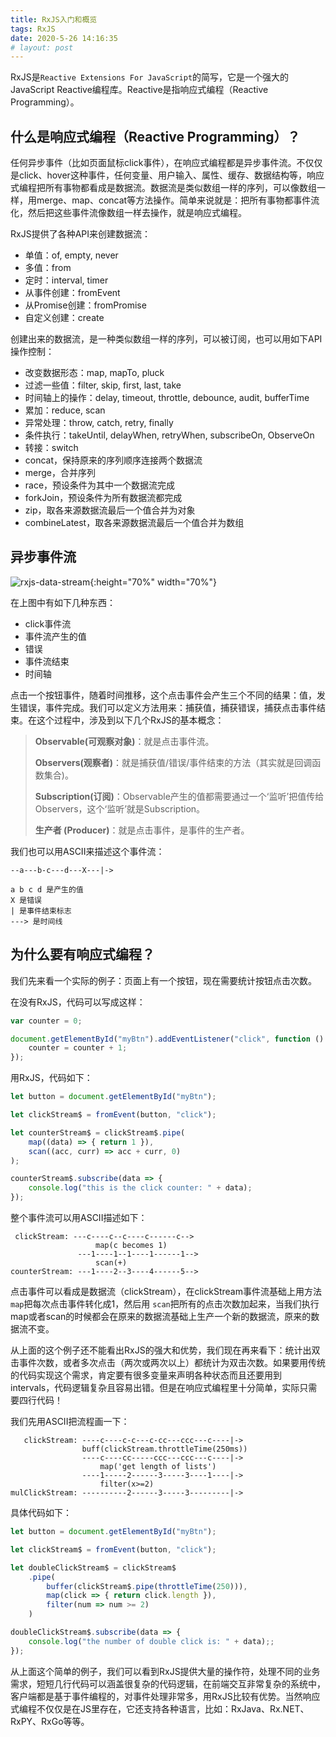 ```yaml
---
title: RxJS入门和概览
tags: RxJS
date: 2020-5-26 14:16:35
# layout: post
---
```


RxJS是```Reactive Extensions For JavaScript```的简写，它是一个强大的JavaScript Reactive编程库。Reactive是指响应式编程（Reactive Programming）。


## 什么是响应式编程（Reactive Programming）？

任何异步事件（比如页面鼠标click事件），在响应式编程都是异步事件流。不仅仅是click、hover这种事件，任何变量、用户输入、属性、缓存、数据结构等，响应式编程把所有事物都看成是数据流。数据流是类似数组一样的序列，可以像数组一样，用merge、map、concat等方法操作。简单来说就是：把所有事物都事件流化，然后把这些事件流像数组一样去操作，就是响应式编程。

RxJS提供了各种API来创建数据流：
- 单值：of, empty, never
- 多值：from
- 定时：interval, timer
- 从事件创建：fromEvent
- 从Promise创建：fromPromise
- 自定义创建：create

创建出来的数据流，是一种类似数组一样的序列，可以被订阅，也可以用如下API操作控制：
- 改变数据形态：map, mapTo, pluck
- 过滤一些值：filter, skip, first, last, take
- 时间轴上的操作：delay, timeout, throttle, debounce, audit, bufferTime
- 累加：reduce, scan
- 异常处理：throw, catch, retry, finally
- 条件执行：takeUntil, delayWhen, retryWhen, subscribeOn, ObserveOn
- 转接：switch
- concat，保持原来的序列顺序连接两个数据流
- merge，合并序列
- race，预设条件为其中一个数据流完成
- forkJoin，预设条件为所有数据流都完成
- zip，取各来源数据流最后一个值合并为对象
- combineLatest，取各来源数据流最后一个值合并为数组
<!--more-->
## 异步事件流

![rxjs-data-stream](https://limeii.github.io/assets/images/posts/rxjs/rxjs-stream.png){:height="70%" width="70%"}

在上图中有如下几种东西：
- click事件流
- 事件流产生的值
- 错误
- 事件流结束
- 时间轴

点击一个按钮事件，随着时间推移，这个点击事件会产生三个不同的结果：值，发生错误，事件完成。我们可以定义方法用来：捕获值，捕获错误，捕获点击事件结束。在这个过程中，涉及到以下几个RxJS的基本概念：
<blockquote>
<p>
<strong>Observable(可观察对象)</strong>：就是点击事件流。
</p>

<p>
<strong>Observers(观察者)</strong>：就是捕获值/错误/事件结束的方法（其实就是回调函数集合)。
</p>

<p>
<strong>Subscription(订阅)</strong>：Observable产生的值都需要通过一个‘监听’把值传给Observers，这个‘监听’就是Subscription。
</p>

<p>
 <strong>生产者 (Producer)</strong>：就是点击事件，是事件的生产者。
</p>
</blockquote>

我们也可以用ASCII来描述这个事件流：

```
--a---b-c---d---X---|->

a b c d 是产生的值
X 是错误
| 是事件结束标志
---> 是时间线

```

## 为什么要有响应式编程？

我们先来看一个实际的例子：页面上有一个按钮，现在需要统计按钮点击次数。

在没有RxJS，代码可以写成这样：

```js
var counter = 0;

document.getElementById("myBtn").addEventListener("click", function () {
    counter = counter + 1;
});

```

用RxJS，代码如下：

```js
let button = document.getElementById("myBtn");

let clickStream$ = fromEvent(button, "click");

let counterStream$ = clickStream$.pipe(
    map((data) => { return 1 }),
    scan((acc, curr) => acc + curr, 0)
);

counterStream$.subscribe(data => {
    console.log("this is the click counter: " + data);
});
```

整个事件流可以用ASCII描述如下：

```
 clickStream: ---c----c--c----c------c-->
                   map(c becomes 1) 
               ---1----1--1----1------1-->
                   scan(+) 
counterStream: ---1----2--3----4------5-->
```

点击事件可以看成是数据流（clickStream），在clickStream事件流基础上用方法```map```把每次点击事件转化成1，然后用 ```scan```把所有的点击次数加起来，当我们执行map或者scan的时候都会在原来的数据流基础上生产一个新的数据流，原来的数据流不变。

从上面的这个例子还不能看出RxJS的强大和优势，我们现在再来看下：统计出双击事件次数，或者多次点击（两次或两次以上）都统计为双击次数。如果要用传统的代码实现这个需求，肯定要有很多变量来声明各种状态而且还要用到intervals，代码逻辑复杂且容易出错。但是在响应式编程里十分简单，实际只需要四行代码！


我们先用ASCII把流程画一下：

```
   clickStream: ----c----c-c---c-cc---ccc---c----|->
                buff(clickStream.throttleTime(250ms))
                ----c----cc-----ccc---ccc---c----|->
                    map('get length of lists')
                ----1-----2------3-----3----1----|->
                    filter(x>=2)                  
mulClickStream: ----------2------3-----3---------|->

```

具体代码如下：

```ts
let button = document.getElementById("myBtn");

let clickStream$ = fromEvent(button, "click");

let doubleClickStream$ = clickStream$
    .pipe(
        buffer(clickStream$.pipe(throttleTime(250))),
        map(click => { return click.length }),
        filter(num => num >= 2)
    )

doubleClickStream$.subscribe(data => {
    console.log("the number of double click is: " + data);;
});
```

从上面这个简单的例子，我们可以看到RxJS提供大量的操作符，处理不同的业务需求，短短几行代码可以涵盖很复杂的代码逻辑，在前端交互非常复杂的系统中，客户端都是基于事件编程的，对事件处理非常多，用RxJS比较有优势。当然响应式编程不仅仅是在JS里存在，它还支持各种语言，比如：RxJava、Rx.NET、RxPY、RxGo等等。